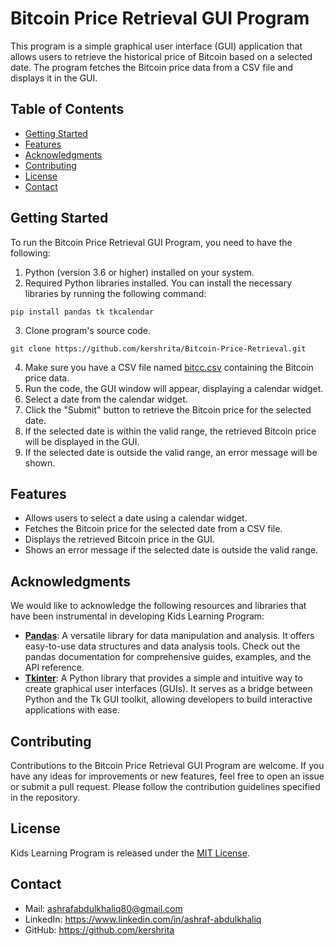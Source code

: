 # Bitcoin Price Retrieval GUI Program

This program is a simple graphical user interface (GUI) application that allows users to retrieve the historical price of Bitcoin based on a selected date. The program fetches the Bitcoin price data from a CSV file and displays it in the GUI.

## Table of Contents

- [Getting Started](#getting-started)
- [Features](#features)
- [Acknowledgments](#acknowledgments)
- [Contributing](#contributing)
- [License](#license)
- [Contact](#contact)

## Getting Started

To run the Bitcoin Price Retrieval GUI Program, you need to have the following:

1. Python (version 3.6 or higher) installed on your system.
2. Required Python libraries installed. You can install the necessary libraries by running the following command:
```
pip install pandas tk tkcalendar
```
3. Clone program's source code.
```
git clone https://github.com/kershrita/Bitcoin-Price-Retrieval.git
```
4. Make sure you have a CSV file named [bitcc.csv](bitcc.csv) containing the Bitcoin price data.
5. Run the code, the GUI window will appear, displaying a calendar widget.
6. Select a date from the calendar widget.
7. Click the "Submit" button to retrieve the Bitcoin price for the selected date.
8. If the selected date is within the valid range, the retrieved Bitcoin price will be displayed in the GUI.
9. If the selected date is outside the valid range, an error message will be shown.

## Features

- Allows users to select a date using a calendar widget.
- Fetches the Bitcoin price for the selected date from a CSV file.
- Displays the retrieved Bitcoin price in the GUI.
- Shows an error message if the selected date is outside the valid range.

## Acknowledgments

We would like to acknowledge the following resources and libraries that have been instrumental in developing Kids Learning Program:

- **[Pandas](https://pandas.pydata.org/docs/)**: A versatile library for data manipulation and analysis. It offers easy-to-use data structures and data analysis tools. Check out the pandas documentation for comprehensive guides, examples, and the API reference.
- **[Tkinter](https://docs.python.org/3/library/tkinter.html)**: A Python library that provides a simple and intuitive way to create graphical user interfaces (GUIs). It serves as a bridge between Python and the Tk GUI toolkit, allowing developers to build interactive applications with ease.

## Contributing

Contributions to the Bitcoin Price Retrieval GUI Program are welcome. If you have any ideas for improvements or new features, feel free to open an issue or submit a pull request. Please follow the contribution guidelines specified in the repository.

## License

Kids Learning Program is released under the [MIT License](LICENSE).

## Contact

- Mail: ashrafabdulkhaliq80@gmail.com
- LinkedIn: https://www.linkedin.com/in/ashraf-abdulkhaliq
- GitHub: https://github.com/kershrita